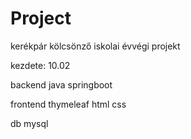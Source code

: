 # Project
kerékpár kölcsönző iskolai évvégi projekt

kezdete: 10.02 

backend java springboot

frontend thymeleaf html css

db mysql
